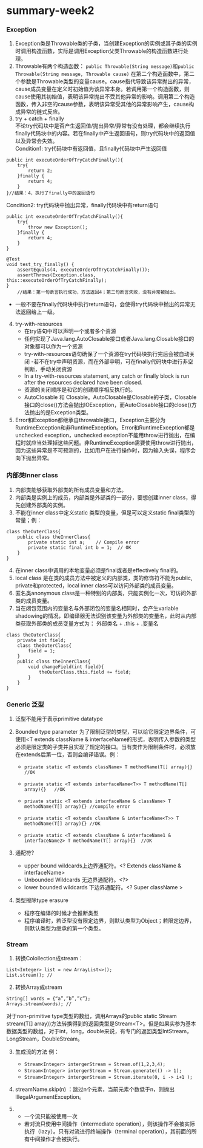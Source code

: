 # summary-week2
### Exception
1. Exception类是Throwable类的子类，当创建Exception的实例或其子类的实例时调用构造函数，实际是调用Exception父类Throwable的构造函数进行处理。
2. Throwable有两个构造函数：
`public Throwable(String message)`和`public Throwable(String message, Throwable cause)`
在第二个构造函数中，第二个参数是Throwable类型的变量cause。cause指代导致该异常抛出的异常，cause成员变量在定义时初始值为该异常本身。若调用第一个构造函数，则cause使用其初始值，表明该异常抛出不受其他异常的影响。调用第二个构造函数，传入非空的cause参数，表明该异常受其他的异常影响产生，cause构成异常的链式反应。
3. try + catch + finally  
不论try代码块中是否产生返回值/抛出异常/异常有没有处理，都会继续执行finally代码块中的内容。若在finally中产生返回语句，则try代码块中的返回值以及异常会失效。  
Condition1: try代码块中有返回值，且finally代码块中产生返回值
```
public int executeOrderOfTryCatchFinally(){
    try{  
        return 2;
    }finally {
        return 4;
    }
}//结果：4，执行了finally中的返回语句
```
Condition2: try代码块中抛出异常，finally代码块中有return语句
```
public int executeOrderOfTryCatchFinally(){
    try{
        throw new Exception();
    }finally {
        return 4;
    }
}

@Test
void test_try_finally() {
    assertEquals(4, executeOrderOfTryCatchFinally());
    assertThrows(Exception.class, this::executeOrderOfTryCatchFinally);
}
	//结果：第一句断言执行成功，方法返回4；第二句断言失败，没有异常被抛出。
```
- 一般不要在finally代码块中执行return语句，会使得try代码块中抛出的异常无法返回给上一级。
4. try-with-resources
     - 在try语句中可以声明一个或者多个资源
     - 任何实现了Java.lang.AutoClosable接口或者Java.lang.Closable接口的对象都可以作为一个资源
     - try-with-resources语句确保了一个资源在try代码块执行完后会被自动关闭
     -若不在try中声明资源，而在外部申明，可在finally代码块中进行非空判断，手动关闭资源
    - In a try-with-resources statement, any catch or finally block is run after the resources declared have been closed.
	- 资源的关闭顺序是和它的创建顺序相反执行的。
	- AutoClosable 和 Closable。AutoClosable是Closable的子类，Closable接口的close()方法会抛出IOException，而AutoClosable接口的close()方法抛出的是Exception类型。
5. Error和Exception都继承自throwable接口，Exception主要分为RuntimeException和非RuntimeException。Error和RuntimeException都是unchecked exception，unchecked exception不能用throw进行抛出，在编程时就应当处理掉这些问题。非RuntimeException需要使用throw进行抛出，因为这些异常是不可预测的，比如用户在进行操作时，因为输入失误，程序会向下抛出异常。

### 内部类Inner class
1. 内部类能够获取外部类的所有成员变量和方法。
2. 内部类是实例上的成员，内部类是外部类的一部分，要想创建inner class，得先创建外部类的实例。
3.  不能在inner class中定义static 类型的变量，但是可以定义static final类型的常量；例：

```
class theOuterClass{
    public class theInnerClass{
        private static int a;    // Compile error
        private static final int b = 1;  // OK
    }
}
```

4. 在inner class中调用的本地变量必须是final或者是effectively final的。
5. local class 是在类的成员方法中被定义的内部类，类的修饰符不能为public, private和protected，local inner class可以访问外部类的成员变量。
6. 匿名类anonymous class是一种特别的内部类，只能实例化一次，可访问外部类的成员变量。
7. 当在闭包范围内的变量名与外部闭包的变量名相同时，会产生variable shadowing的情况，即编译器无法识别该变量为外部类的变量名，此时从内部类获取外部类的成员变量方式为：
外部类名 + .this + .变量名
```
class theOuterClass{
    private int field;
    class theOuterClass{
        field = 1;
    }
    public class theInnerClass{
        void changeField(int field){
            theOuterClass.this.field += field;
        }
    }
}
```

### Generic 泛型
1. 泛型不能用于表示primitive datatype
2. Bounded type parameter
为了限制泛型的类型，可以给它限定边界条件，可使用<T extends className & interfaceName的形式，表明传入参数的类型必须是限定类的子类并且实现了规定的接口。当有类作为限制条件时，必须放在extends后第一位，否则会编译错误。例：
	-	`private static <T extends className> T methodName(T[] array){}   //OK`
	-	`private static <T extends interfaceName<T>> T methodName(T[] array){}   //OK`

	-	`private static <T extends interfaceName & className> T methodName(T[] array){} //compile error`

	-	`private static <T extends className & interfaceName<T>> T methodName(T[] array){} //OK`

	-	`private static <T extends className & interfaceName1 & interfaceName2> T methodName(T[] array){}  //OK`
3. 通配符?
	- upper bound wildcards上边界通配符。<? Extends className & interfaceName>
	- Unbounded Wildcards 无边界通配符。<?>
	- lower bounded wildcards 下边界通配符。<? Super className >

4. 类型擦除type erasure
    - 程序在编译的时候才会推断类型
    - 程序编译时，若泛型没有限定边界，则默认类型为Object；若限定边界，则默认类型为继承的第一个类型。



### Stream
1. 转换Colollection成stream：
```
List<Integer> list = new ArrayList<>();
List.stream(); //
```
2. 转换Array成stream
```
String[] words = {“a”,”b”,”c”};
Arrays.stream(words); //
```
对于non-primitive type类型的数组，调用Arrays的public static <T> Stream<T> stream(T[] array))方法转换得到的返回类型是Stream\<T>。但是如果实参为基本数据类型的数组，对于int，long，double来说，有专门的返回类型IntStream，LongStream，DoubleStream。

3. 生成流的方法
例：
	-	`Stream<Integer> intergerStream = Stream.of(1,2,3,4);`
	-	`Stream<Integer> intergerStream = Stream.generate(() -> 1);`
	-	`Stream<Integer> intergerStream = Stream.iterate(0, i -> i+1 );`

4. streamName.skip(n) ：跳过n个元素，当前元素个数低于n，则抛出IllegalArgumentException。

5. 
   - 一个流只能被使用一次
   - 若对流只使用中间操作（intermediate operation），则该操作不会被实际执行（lazy）。只有对流进行终端操作（terminal operation），其前面的所有中间操作才会被执行。




